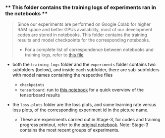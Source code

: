 ### __** This folder contains the training logs of experiments ran in the notebooks **__

> Since our experiments are performed on Google Colab for higher RAM space and better GPUs availability, most of our development codes are stored in notebooks. This folder contains the training results and model checkpoints for the corresponding notebooks.
> * For a complete list of correspondence between notebooks and training logs, refer to [this file](../results/experiments_tracking_details/older_exp_details.html)

* both the `training-logs` folder and the `experiments` folder contains two subfolders (below), and inside each subfolder, there are sub-subfolders with model names containing the respective files
    * `checkpoints`
    * `tensorboard`: run to [this notebook](../notebook/tensorboard-demo.ipynb) for a quick overview of the tensorboard results

* the `loss-plots` folder are the loss plots, and some learning rate versus loss plots, of the corresponding experiment id in the picture name.
    * These are experiments carried out in Stage-3, for codes and training progress printout, refer to the [original notebook](../notebook/stage_3_experiments.ipynb). Note: Stage-3 contains the most recent groups of experiments.